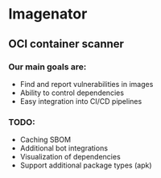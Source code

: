 # Imagenator

## OCI container scanner

### Our main goals are:

- Find and report vulnerabilities in images
- Ability to control dependencies
- Easy integration into CI/CD pipelines

### TODO:

- Caching SBOM
- Additional bot integrations
- Visualization of dependencies
- Support additional package types (apk)
